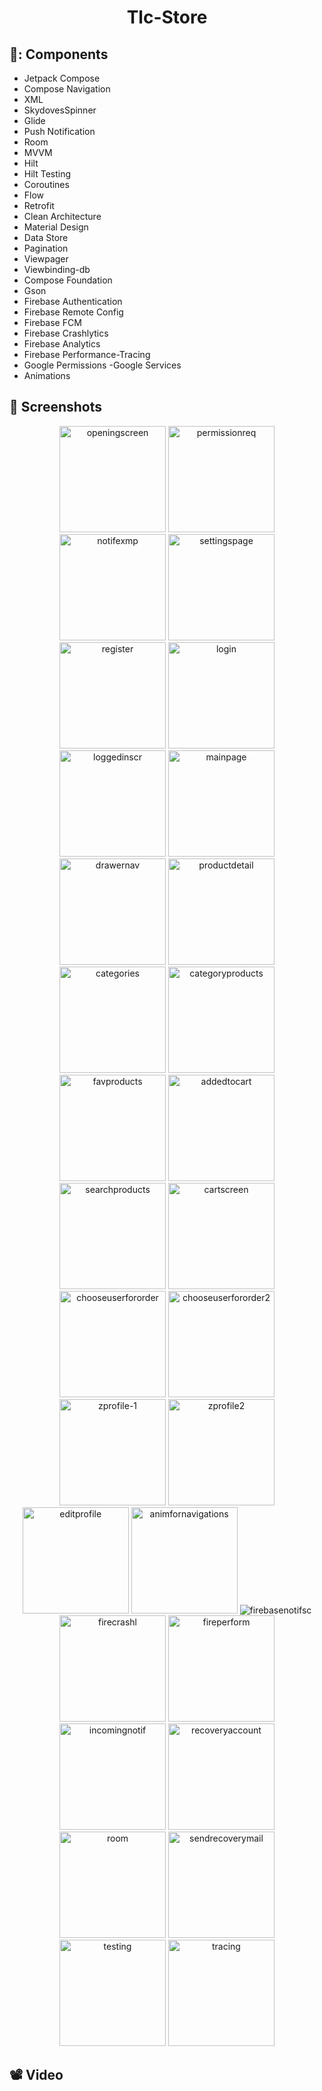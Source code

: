 # <p align="center"> Tlc-Store </p>


## 🍍: Components 
- Jetpack Compose
- Compose Navigation
- XML
- SkydovesSpinner
- Glide
- Push Notification
- Room
- MVVM
- Hilt
- Hilt Testing
- Coroutines
- Flow
- Retrofit
- Clean Architecture
- Material Design
- Data Store
- Pagination
- Viewpager
- Viewbinding-db
- Compose Foundation
- Gson
- Firebase Authentication
- Firebase Remote Config
- Firebase FCM
- Firebase Crashlytics
- Firebase Analytics
- Firebase Performance-Tracing
- Google Permissions
-Google Services
- Animations

## 📸 Screenshots
<p align="center">
  
 <img src="https://github.com/hakanozer/tukcell_kotlin_2024/assets/70065773/8494a425-ca08-4ce2-b5da-df8e69b82b4b" width="170" height="auto" alt="openingscreen">
<img src="https://github.com/hakanozer/tukcell_kotlin_2024/assets/70065773/694dd9be-e9b1-4fbc-866c-12c3816e8f64" width="170" height="auto" alt="permissionreq">
<img src="https://github.com/hakanozer/tukcell_kotlin_2024/assets/70065773/640eff8f-3969-4306-b6a8-bd2c6c04f4e4" width="170" height="auto" alt="notifexmp">
<img src="https://github.com/hakanozer/tukcell_kotlin_2024/assets/70065773/6fde19b5-4707-4785-888d-6bc8c5c637f7" width="170" height="auto" alt="settingspage">
<img src="https://github.com/hakanozer/tukcell_kotlin_2024/assets/70065773/a969b305-3d80-475c-9f9b-5710bd457e6c" width="170" height="auto" alt="register">
<img src="https://github.com/hakanozer/tukcell_kotlin_2024/assets/70065773/5f5fa0f2-60e6-402b-b87c-7a34cb613173" width="170" height="auto" alt="login">
<img src="https://github.com/hakanozer/tukcell_kotlin_2024/assets/70065773/3196b857-da3c-41f6-b275-869809c91225" width="170" height="auto" alt="loggedinscr">
<img src="https://github.com/hakanozer/tukcell_kotlin_2024/assets/70065773/f7816d72-e56d-477d-9c73-4ea51c64701d" width="170" height="auto" alt="mainpage">
<img src="https://github.com/hakanozer/tukcell_kotlin_2024/assets/70065773/e2c890f5-7ede-48ff-b34d-4abd6881bfaf" width="170" height="auto" alt="drawernav">
<img src="https://github.com/hakanozer/tukcell_kotlin_2024/assets/70065773/8faa0f11-1ef8-476b-98db-0fc1bced4909" width="170" height="auto" alt="productdetail">
<img src="https://github.com/hakanozer/tukcell_kotlin_2024/assets/70065773/279b95b2-fbf4-4644-8d3d-6065eb9be7b3" width="170" height="auto" alt="categories">
<img src="https://github.com/hakanozer/tukcell_kotlin_2024/assets/70065773/6693e2df-03c3-4150-84dc-2dea4b64fa20" width="170" height="auto" alt="categoryproducts">
<img src="https://github.com/hakanozer/tukcell_kotlin_2024/assets/70065773/1a6577db-eb21-40e2-93bf-7eee82824bae" width="170" height="auto" alt="favproducts">
<img src="https://github.com/hakanozer/tukcell_kotlin_2024/assets/70065773/026f53ce-46a8-4e7b-8cb9-bc809a80779d" width="170" height="auto" alt="addedtocart">
<img src="https://github.com/hakanozer/tukcell_kotlin_2024/assets/70065773/e35085c1-7e8c-4897-9955-7343ad9471e0" width="170" height="auto" alt="searchproducts">
<img src="https://github.com/hakanozer/tukcell_kotlin_2024/assets/70065773/5fb1e6e3-e8f6-4e4f-b717-baed528c7cfd" width="170" height="auto" alt="cartscreen">
<img src="https://github.com/hakanozer/tukcell_kotlin_2024/assets/70065773/46c17410-139c-46a1-9406-eb05c04b74cb" width="170" height="auto" alt="chooseuserfororder">
<img src="https://github.com/hakanozer/tukcell_kotlin_2024/assets/70065773/4c7b1453-e58b-4d70-bf45-7a0b78063d05" width="170" height="auto" alt="chooseuserfororder2">
<img src="https://github.com/hakanozer/tukcell_kotlin_2024/assets/70065773/91540bb6-bde7-4a9e-934e-81e80445c0b6" width="170" height="auto" alt="zprofile-1">
<img src="https://github.com/hakanozer/tukcell_kotlin_2024/assets/70065773/c56c17ac-e91f-4256-b0c3-4ffe720eb805" width="170" height="auto" alt="zprofile2">
<img src="https://github.com/hakanozer/tukcell_kotlin_2024/assets/70065773/8ee025f0-9630-4628-af41-cc0ecb4ff373" width="170" height="auto" alt="editprofile">
<img src="https://github.com/hakanozer/tukcell_kotlin_2024/assets/70065773/697e0733-e5df-4adc-ac0d-ae28f85c2a5c" width="170" height="auto" alt="animfornavigations">
<img src="https://github.com/hakanozer/tukcell_kotlin_2024/assets/70065773/5582bc4b-35e3-4171-9cae-07c7c5ca7431"  alt="firebasenotifsc">
<img src="https://github.com/hakanozer/tukcell_kotlin_2024/assets/70065773/22ba6d43-b69b-4b9b-9ab5-1b8ff9c27f75" width="170" height="auto" alt="firecrashl">
<img src="https://github.com/hakanozer/tukcell_kotlin_2024/assets/70065773/f8972c26-6c41-41d8-aab7-11a570c6d08f" width="170" height="auto" alt="fireperform">
<img src="https://github.com/hakanozer/tukcell_kotlin_2024/assets/70065773/09753259-f0b4-4578-87f7-94901ee4ddd7" width="170" height="auto" alt="incomingnotif">
<img src="https://github.com/hakanozer/tukcell_kotlin_2024/assets/70065773/4dfa4060-10d7-4e83-a7f6-57ca10c56f38" width="170" height="auto" alt="recoveryaccount">
<img src="https://github.com/hakanozer/tukcell_kotlin_2024/assets/70065773/707b33d1-36df-4225-ad26-c4e86822de56" width="170" height="auto" alt="room">
<img src="https://github.com/hakanozer/tukcell_kotlin_2024/assets/70065773/f3aed052-5d05-4b57-ad7e-33ae0b1b1a8c" width="170" height="auto" alt="sendrecoverymail">
<img src="https://github.com/hakanozer/tukcell_kotlin_2024/assets/70065773/bd4270e7-d94f-4859-8815-2f75debf5dff" width="170" height="auto" alt="testing">
<img src="https://github.com/hakanozer/tukcell_kotlin_2024/assets/70065773/0b5fd424-1b2d-43e7-9893-e720d22c4fcd" width="170" height="auto" alt="tracing">
</p>


  
## 📽 Video 

